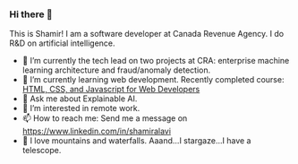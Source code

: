 ### Hi there 👋
This is Shamir! I am a software developer at Canada Revenue Agency. I do R&D on artificial intelligence.

- 🔭 I’m currently the tech lead on two projects at CRA: enterprise machine learning architecture and fraud/anomaly detection.
- 🌱 I’m currently learning web development. Recently completed course: [HTML, CSS, and Javascript for Web Developers](https://www.coursera.org/learn/html-css-javascript-for-web-developers)
- 💬 Ask me about Explainable AI.
- 🤔 I’m interested in remote work.
- 📫 How to reach me: Send me a message on https://www.linkedin.com/in/shamiralavi
- :milky_way: I love mountains and waterfalls. Aaand...I stargaze...I have a telescope.

<!--
**dg1223/dg1223** is a ✨ _special_ ✨ repository because its `README.md` (this file) appears on your GitHub profile.

Here are some ideas to get you started:

- 🔭 I’m currently working on ...
- 🌱 I’m currently learning ...
- 👯 I’m looking to collaborate on ...
- 🤔 I’m looking for help with ...
- 💬 Ask me about ...
- 📫 How to reach me: ...
- 😄 Pronouns: ...
- ⚡ Fun fact: ...
-->
